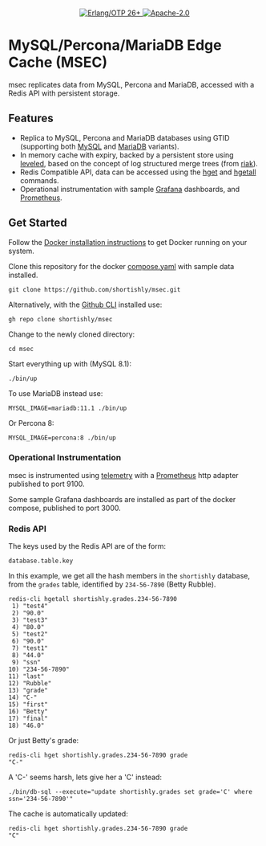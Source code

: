 <br>

<p align="center">
    <a href="https://erlang.org/">
      <img alt="Erlang/OTP 26+" src="https://img.shields.io/badge/Erlang%2FOTP-26%2B-green?style=flat-square">
    </a>
    <a href="https://www.apache.org/licenses/LICENSE-2.0">
      <img alt="Apache-2.0" src="https://img.shields.io/github/license/shortishly/msec?style=flat-square">
    </a>
</p>

# MySQL/Percona/MariaDB Edge Cache (MSEC)

msec replicates data from MySQL, Percona and MariaDB, accessed with a Redis API with
persistent storage.

## Features

- Replica to MySQL, Percona and MariaDB databases using GTID
  (supporting both [MySQL][mysql-gtid-replication] and
  [MariaDB][mariadb-gtid] variants).
- In memory cache with expiry, backed by a persistent store using
  [leveled][github-martinsumner-leveled], based on the concept of log
  structured merge trees (from [riak][github-basho-riak]).
- Redis Compatible API, data can be accessed using the
  [hget][redis-hget] and [hgetall][redis-hgetall] commands.
- Operational instrumentation with sample [Grafana][grafana]
  dashboards, and [Prometheus][prometheus-io].

## Get Started

Follow the [Docker installation
instructions][docker-engine-installation] to get Docker running on
your system.

Clone this repository for the docker [compose.yaml](compose.yaml) with
sample data installed.

```shell
git clone https://github.com/shortishly/msec.git
```

Alternatively, with the [Github CLI][cli-github-com] installed use:

```shell
gh repo clone shortishly/msec
```

Change to the newly cloned directory:

```shell
cd msec
```

Start everything up with (MySQL 8.1):

```shell
./bin/up
```

To use MariaDB instead use:

```shell
MYSQL_IMAGE=mariadb:11.1 ./bin/up
```

Or Percona 8:

```shell
MYSQL_IMAGE=percona:8 ./bin/up
```

### Operational Instrumentation

msec is instrumented using [telemetry][telemetry] with a
[Prometheus][prometheus-io] http adapter published to port 9100.

Some sample Grafana dashboards are installed as part of the docker
compose, published to port 3000.

### Redis API

The keys used by the Redis API are of the form:

```shell
database.table.key
```

In this example, we get all the hash members in the `shortishly`
database, from the `grades` table, identified by `234-56-7890` (Betty
Rubble).

```shell
redis-cli hgetall shortishly.grades.234-56-7890
 1) "test4"
 2) "90.0"
 3) "test3"
 4) "80.0"
 5) "test2"
 6) "90.0"
 7) "test1"
 8) "44.0"
 9) "ssn"
10) "234-56-7890"
11) "last"
12) "Rubble"
13) "grade"
14) "C-"
15) "first"
16) "Betty"
17) "final"
18) "46.0"
```

Or just Betty's grade:

```shell
redis-cli hget shortishly.grades.234-56-7890 grade
"C-"
```

A 'C-' seems harsh, lets give her a 'C' instead:

```shell
./bin/db-sql --execute="update shortishly.grades set grade='C' where ssn='234-56-7890'"
```

The cache is automatically updated:

```shell
redis-cli hget shortishly.grades.234-56-7890 grade
"C"
```

[cli-github-com]: https://cli.github.com
[docker-engine-installation]: https://docs.docker.com/engine/installation/
[github-basho-riak]: https://github.com/basho/riak
[github-martinsumner-leveled]: https://github.com/martinsumner/leveled
[grafana]: https://grafana.com/
[mariadb-gtid]: https://mariadb.com/kb/en/gtid/
[mysql-gtid-replication]: https://dev.mysql.com/doc/mysql-replication-excerpt/8.0/en/replication-gtids.html
[prometheus-io]: https://prometheus.io
[redis-hget]: https://redis.io/commands/hget/
[redis-hgetall]: https://redis.io/commands/hgetall/
[telemetry]: https://github.com/beam-telemetry/telemetry
